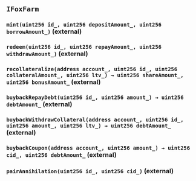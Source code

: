 ## `IFoxFarm`






### `mint(uint256 id_, uint256 depositAmount_, uint256 borrowAmount_)` (external)





### `redeem(uint256 id_, uint256 repayAmount_, uint256 withdrawAmount_)` (external)





### `recollateralize(address account_, uint256 id_, uint256 collateralAmount_, uint256 ltv_) → uint256 shareAmount_, uint256 bonusAmount_` (external)





### `buybackRepayDebt(uint256 id_, uint256 amount_) → uint256 debtAmount_` (external)





### `buybackWithdrawCollateral(address account_, uint256 id_, uint256 amount_, uint256 ltv_) → uint256 debtAmount_` (external)





### `buybackCoupon(address account_, uint256 amount_) → uint256 cid_, uint256 debtAmount_` (external)





### `pairAnnihilation(uint256 id_, uint256 cid_)` (external)






